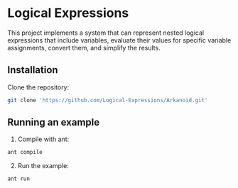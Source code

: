 # Logical Expressions

This project implements a system that can represent nested logical expressions that include variables, evaluate their values for specific variable assignments, convert them, and simplify the results.

## Installation

Clone the repository:
```bash
git clone 'https://github.com/Logical-Expressions/Arkanoid.git'
```

## Running an example

1. Compile with ant:
```bash
ant compile
```
2. Run the example:
```bash
ant run
```
